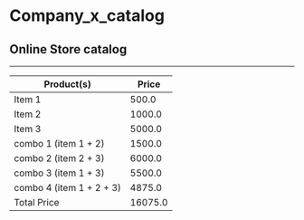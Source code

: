 # Company_x_catalog

Online Store catalog
-------------------
-------------------

  

| Product(s)  | Price |
| ------------- | ------------- |
| Item 1  | 500.0  |
| Item 2  | 1000.0  |
| Item 3  | 5000.0  |
| combo 1 (item 1 + 2)  | 1500.0  |
| combo 2 (item 2 + 3)  | 6000.0  |
| combo 3 (item 1 + 3)  | 5500.0  |
| combo 4 (item 1 + 2 + 3) | 4875.0  |
| Total Price | 16075.0 |
